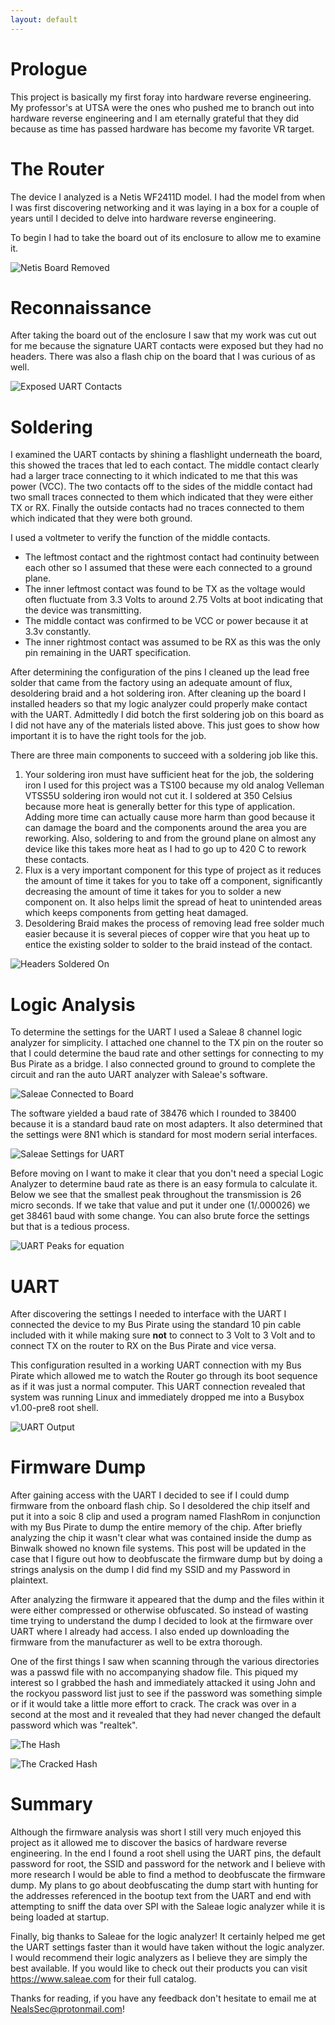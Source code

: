 ```yaml
---
layout: default
---
```

<title>Reversing Netis</title>

# Prologue

This project is basically my first foray into hardware reverse engineering. My professor's at UTSA were the ones who pushed me to branch out into hardware reverse engineering and I am eternally grateful that they did because as time has passed hardware has become my favorite VR target.

# The Router

The device I analyzed is a Netis WF2411D model. I had the model from when I was first discovering networking and it was laying in a box for a couple of years until I decided to delve into hardware reverse engineering.

To begin I had to take the board out of its enclosure to allow me to examine it.

![Netis Board Removed](pics/1.jpg)

# Reconnaissance

After taking the board out of the enclosure I saw that my work was cut out for me because the signature UART contacts were exposed but they had no headers. There was also a flash chip on the board that I was curious of as well.

![Exposed UART Contacts](pics/2.jpg)

# Soldering

I examined the UART contacts by shining a flashlight underneath the board, this showed the traces that led to each contact. The middle contact clearly had a larger trace connecting to it which indicated to me that this was power (VCC). The two contacts off to the sides of the middle contact had two small traces connected to them which indicated that they were either TX or RX. Finally the outside contacts had no traces connected to them which indicated that they were both ground.

I used a voltmeter to verify the function of the middle contacts.

* The leftmost contact and the rightmost contact had continuity between each other so I assumed that these were each connected to a ground plane.
* The inner leftmost contact was found to be TX as the voltage would often fluctuate from 3.3 Volts to around 2.75 Volts at boot indicating that the device was transmitting.
* The middle contact was confirmed to be VCC or power because it at 3.3v constantly.
* The inner rightmost contact was assumed to be RX as this was the only pin remaining in the UART specification.

After determining the configuration of the pins I cleaned up the lead free solder that came from the factory using an adequate amount of flux, desoldering braid and a hot soldering iron. After cleaning up the board I installed headers so that my logic analyzer could properly make contact with the UART. Admittedly I did botch the first soldering job on this board as I did not have any of the materials listed above. This just goes to show how important it is to have the right tools for the job.

There are three main components to succeed with a soldering job like this.

1. Your soldering iron must have sufficient heat for the job, the soldering iron I used for this project was a TS100 because my old analog Velleman VTSS5U soldering iron would not cut it. I soldered at 350 Celsius because more heat is generally better for this type of application. Adding more time can actually cause more harm than good because it can damage the board and the components around the area you are reworking. Also, soldering to and from the ground plane on almost any device like this takes more heat as I had to go up to 420 C to rework these contacts.
2. Flux is a very important component for this type of project as it reduces the amount of time it takes for you to take off a component, significantly decreasing the amount of time it takes for you to solder a new component on. It also helps limit the spread of heat to unintended areas which keeps components from getting heat damaged.
3. Desoldering Braid makes the process of removing lead free solder much easier because it is several pieces of copper wire that you heat up to entice the existing solder to solder to the braid instead of the contact.

![Headers Soldered On](pics/3.jpg)

# Logic Analysis

To determine the settings for the UART I used a Saleae 8 channel logic analyzer for simplicity. I attached one channel to the TX pin on the router so that I could determine the baud rate and other settings for connecting to my Bus Pirate as a bridge. I also connected ground to ground to complete the circuit and ran the auto UART analyzer with Saleae's software.

![Saleae Connected to Board](pics/5.jpg)

The software yielded a baud rate of 38476 which I rounded to 38400 because it is a standard baud rate on most adapters. It also determined that the settings were 8N1 which is standard for most modern serial interfaces.

![Saleae Settings for UART](pics/6.png)

Before moving on I want to make it clear that you don't need a special Logic Analyzer to determine baud rate as there is an easy formula to calculate it. Below we see that the smallest peak throughout the transmission is 26 micro seconds. If we take that value and put it under one (1/.000026) we get 38461 baud with some change. You can also brute force the settings but that is a tedious process.

![UART Peaks for equation](pics/7.png)

# UART

After discovering the settings I needed to interface with the UART I connected the device to my Bus Pirate using the standard 10 pin cable included with it while making sure **not** to connect to 3 Volt to 3 Volt and to connect TX on the router to RX on the Bus Pirate and vice versa.

This configuration resulted in a working UART connection with my Bus Pirate which allowed me to watch the Router go through its boot sequence as if it was just a normal computer. This UART connection revealed that system was running Linux and immediately dropped me into a Busybox v1.00-pre8 root shell.

![UART Output](pics/4.png)

# Firmware Dump

After gaining access with the UART I decided to see if I could dump firmware from the onboard flash chip. So I desoldered the chip itself and put it into a soic 8 clip and used a program named FlashRom in conjunction with my Bus Pirate to dump the entire memory of the chip. After briefly analyzing the chip it wasn't clear what was contained inside the dump as Binwalk showed no known file systems. This post will be updated in the case that I figure out how to deobfuscate the firmware dump but by doing a strings analysis on the dump I did find my SSID and my Password in plaintext.

After analyzing the firmware it appeared that the dump and the files within it were either compressed or otherwise obfuscated. So instead of wasting time trying to understand the dump I decided to look at the firmware over UART where I already had access. I also ended up downloading the firmware from the manufacturer as well to be extra thorough.

One of the first things I saw when scanning through the various directories was a passwd file with no accompanying shadow file. This piqued my interest so I grabbed the hash and immediately attacked it using John and the rockyou password list just to see if the password was something simple or if it would take a little more effort to crack. The crack was over in a second at the most and it revealed that they had never changed the default password which was "realtek".

![The Hash](pics/8.png)

![The Cracked Hash](pics/9.png)

# Summary

Although the firmware analysis was short I still very much enjoyed this project as it allowed me to discover the basics of hardware reverse engineering. In the end I found a root shell using the UART pins, the default password for root, the SSID and password for the network and I believe with more research I would be able to find a method to deobfuscate the firmware dump. My plans to go about deobfuscating the dump start with hunting for the addresses referenced in the bootup text from the UART and end with attempting to sniff the data over SPI with the Saleae logic analyzer while it is being loaded at startup.

Finally, big thanks to Saleae for the logic analyzer! It certainly helped me get the UART settings faster than it would have taken without the logic analyzer. I would recommend their logic analyzers as I believe they are simply the best available. If you would like to check out their products you can visit <https://www.saleae.com> for their full catalog.

Thanks for reading, if you have any feedback don't hesitate to email me at <NealsSec@protonmail.com>!